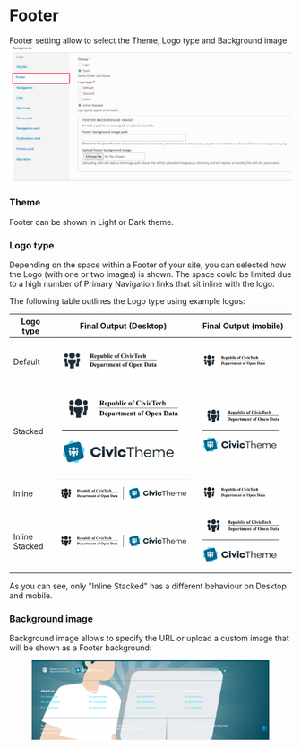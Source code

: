 # Footer

Footer setting allow to select the Theme, Logo type and Background image\
![](../.gitbook/assets/de554d48-2a81-44ed-922a-3f6f898cbdc8.png)

### Theme

Footer can be shown in Light or Dark theme.

### Logo type <a href="#header-logotype" id="header-logotype"></a>

Depending on the space within a Footer of your site, you can selected how the Logo (with one or two images) is shown. The space could be limited due to a high number of Primary Navigation links that sit inline with the logo.

The following table outlines the Logo type using example logos:

| **Logo type**  | **Final Output (Desktop)**             | **Final Output (mobile)**              |
| -------------- | -------------------------------------- | -------------------------------------- |
| Default        | ![](../.gitbook/assets/2642903128.png) | ![](../.gitbook/assets/2642903128.png) |
| Stacked        | ![](../.gitbook/assets/2643329071.png) | ![](../.gitbook/assets/2643329071.png) |
| Inline         | ![](../.gitbook/assets/2642640970.png) | ![](../.gitbook/assets/2642903128.png) |
| Inline Stacked | ![](../.gitbook/assets/2643329079.png) | ![](../.gitbook/assets/2643329071.png) |

As you can see, only "Inline Stacked" has a different behaviour on Desktop and mobile.

### Background image <a href="#footer-footerbackgroundimage" id="footer-footerbackgroundimage"></a>

Background image allows to specify the URL or upload a custom image that will be shown as a Footer background:

<figure><img src="../.gitbook/assets/146fdf21-d0a4-4b4b-9a35-a7b0937933d3.png" alt=""><figcaption></figcaption></figure>

